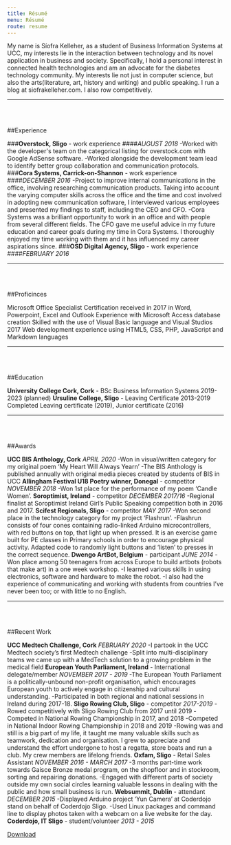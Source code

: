 ```yaml
---
title: Résumé
menu: Résumé
route: resume
---
```

My name is Síofra Kelleher, as a student of Business Information Systems at UCC, my interests lie in the interaction between technology and its novel application in business and society. Specifically, I hold a personal interest in connected health technologies and am an advocate for the diabetes technology community.
My interests lie not just in computer science, but also the arts(literature, art, history and writing) and public speaking. I run a blog at siofrakelleher.com. I also row competitively.

---
<br></br>

##Experience

###**Overstock, Sligo** - work experience
####*AUGUST 2018*
-Worked with the developer's team on the categorical listing for overstock.com with Google AdSense software. 
-Worked alongside the development team lead to identify better group collaboration and communication protocols.
###**Cora Systems, Carrick-on-Shannon** - work experience
####*DECEMBER 2016*
-Project to improve internal communications in the office, involving researching communication products. Taking into account the varying computer skills across the office and the time and cost involved in adopting new communication software, I interviewed various employees and presented my findings to staff, including the CEO and CFO.
-Cora Systems was a brilliant opportunity to work in an office and with people from several different fields. The CFO gave me useful advice in my future education and career goals during my time in Cora Systems. I thoroughly enjoyed my time working with them and it has influenced my career aspirations since.
###**OSD Digital Agency, Sligo** - work experience
####*FEBRUARY 2016*

---
<br></br>

##Proficinces

Microsoft Office Specialist Certification received in 2017 in Word, Powerpoint, Excel and Outlook
Experience with Microsoft Access database creation
Skilled with the use of Visual Basic language and Visual Studios 2017
Web development experience using HTML5, CSS, PHP, JavaScript and Markdown languages

---
<br></br>

##Education

**University College Cork, Cork** - BSc Business Information Systems
2019-2023 (planned)
**Ursuline College, Sligo** - Leaving Certificate
2013-2019
Completed Leaving certificate (2019), Junior certificate (2016)

---
<br></br>

##Awards

**UCC BIS Anthology, Cork**
*APRIL 2020*
-Won in visual/written category for my original poem ‘My Heart Will Always Yearn’
-The BIS Anthology is published annually with original media pieces created by students of BIS in UCC
**Allingham Festival U18 Poetry winner, Donegal** - competitor
*NOVEMBER 2018*
-Won 1st place for the performance of my poem ‘Candle Women’.
**Soroptimist, Ireland** - competitor
*DECEMBER 2017/16*
-Regional finalist at Soroptimist Ireland Girl’s Public Speaking competition both in 2016 and 2017.
**Scifest Regionals, Sligo** - competitor
*MAY 2017*
-Won second place in the technology category for my project ‘Flashrun’.
-Flashrun consists of four cones containing radio-linked Arduino microcontrollers, with red buttons on top, that light up when pressed. It is an exercise game built for PE classes in Primary schools in order to encourage physical activity. Adapted code to randomly light buttons and ‘listen’ to presses in the correct sequence.
**Dwengo ArtBot, Belgium** - participant
*JUNE 2014*
-Won place among 50 teenagers from across Europe to build artbots (robots that make art) in a one week workshop.
-I learned various skills in using electronics, software and hardware to make the robot.
-I also had the experience of communicating and working with students from countries I’ve never been too; or with little to no English.

---
<br></br>

##Recent Work

**UCC Medtech Challenge, Cork**
*FEBRUARY 2020*
-I partook in the UCC Medtech society’s first Medtech challenge
-Split into multi-disciplinary teams we came up with a MedTech solution to a growing problem in the medical field
**European Youth Parliament,  Ireland** - International delegate/member
*NOVEMBER 2017 - 2019*
-The European Youth Parliament is a politically-unbound non-profit organisation, which encourages European youth to actively engage in citizenship and cultural understanding.
-Participated in both regional and national sessions in Ireland during 2017-18.
**Sligo Rowing Club, Sligo** - competitor
*2017-2019*
-Rowed competitively with Sligo Rowing Club from 2017 until 2019
-Competed in National Rowing Championship in 2017, and 2018
-Competed in National Indoor Rowing Championship in 2018 and 2019
-Rowing was and still is a big part of my life, it taught me many valuable skills such as teamwork, dedication and organisation. I grew to appreciate and understand the effort undergone to host a regatta, store boats and run a club. My crew members are lifelong friends.
**Oxfam, Sligo** - Retail Sales Assistant
*NOVEMBER 2016 - MARCH 2017*
-3 months part-time work towards Gaisce Bronze medal program, on the shopfloor and in stockroom, sorting and repairing donations.
-Engaged with different parts of society outside my own social circles learning valuable lessons in dealing with the public and how small business is run.
**Websummit, Dublin** - attendant
*DECEMBER 2015*
-Displayed Arduino project ‘Yun Camera’ at Coderdojo stand on behalf of Coderdojo Sligo.
-Used Linux packages and command line to display photos taken with a webcam on a live website for the day.
**Coderdojo, IT Sligo** - student/volunteer
*2013 - 2015*

<a href="/user/pages/resume/resume.pdf" download class="btn">Download</a>
